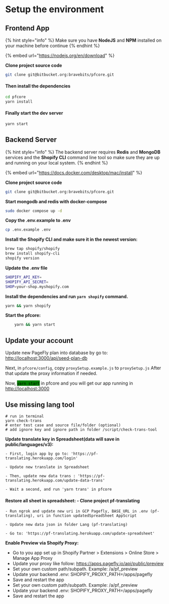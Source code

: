 # Setup the environment

## Frontend App

{% hint style="info" %}
Make sure you have **NodeJS** and **NPM** installed on your machine before continue
{% endhint %}

{% embed url="https://nodejs.org/en/download" %}

**Clone project source code**

```bash
git clone git@bitbucket.org:bravebits/pfcore.git
```

#### Then install the dependencies

```bash
cd pfcore
yarn install
```

#### Finally start the dev server

```bash
yarn start
```

## Backend Server

{% hint style="info" %}
The backend server requires **Redis** and **MongoDB** services and the **Shopify CLI** command line tool so make sure they are up and running on your local system.
{% endhint %}

{% embed url="https://docs.docker.com/desktop/mac/install" %}

**Clone project source code**

```bash
git clone git@bitbucket.org:bravebits/pfcore.git
```

**Start mongodb and redis with docker-compose**

```bash
sudo docker compose up -d
```

**Copy the .env.example to .env**

```bash
cp .env.example .env
```

**Install the Shopify CLI and make sure it in the newest version:**

```bash
brew tap shopify/shopify
brew install shopify-cli
shopify version
```

**Update the .env file**

```bash
SHOPIFY_API_KEY=
SHOPIFY_API_SECRET=
SHOP=your-shop.myshopify.com
```

**Install the dependencies and run `yarn shopify` command.**

```bash
yarn && yarn shopify
```

**Start the pfcore:**

```bash
    yarn && yarn start
```

## Update your account

Update new PageFly plan into database by go to: [http://localhost:3000/api/seed-plan-db](http://localhost:3000/api/seed-plan-db)

Next, in `pfcore/config`, copy `proxySetup.example.js` to `proxySetup.js` After that update the proxy information if needed.

Now, <mark style="background-color:green;">`yarn start`</mark> in pfcore and you will get our app running in [http://localhost:3000](http://localhost:3000)

## **Use missing lang tool**

```
# run in terminal
yarn check-trans
# enter test case and source file/folder (optional)
# add ignore key and ignore path in folder /script/check-trans-tool
```

**Update translate key in Spreadsheet(data will save in public/languages/v3):**

```
- First, login app by go to: 'https://pf-translating.herokuapp.com/login'

- Update new translate in Spreadsheet

- Then, update new data trans : 'https://pf-translating.herokuapp.com/update-data-trans'

- Wait a second, and run 'yarn trans' in pfcore
```

#### Restore all sheet in spreadsheet: - Clone project pf-translating

```
- Run ngrok and update new uri in GCP Pagefly, BASE_URL in .env (pf-translating), uri in function updatedSpreadSheet AppScript

- Update new data json in folder Lang (pf-translating)

- Go to: 'https://pf-translating.herokuapp.com/update-spreadsheet'
```

**Enable Preview via Shopify Proxy:**

* Go to you app set up in Shopify Partner > Extensions > Online Store > Manage App Proxy
* Update your proxy like follow: https://apps.pagefly.io/api/public/preview
* Set your own custom path/subpath. Example: /a/pf\_preview
* Update your backend .env: SHOPIFY\_PROXY\_PATH=/apps/pagefly
* Save and restart the app
* Set your own custom path/subpath. Example: /a/pf\_preview
* Update your backend .env: SHOPIFY\_PROXY\_PATH=/apps/pagefly
* Save and restart the app
